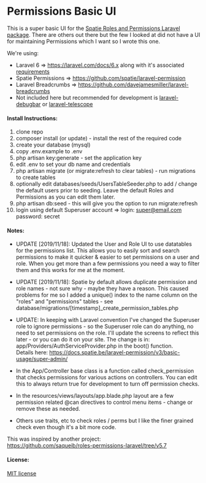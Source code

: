 # Permissions Basic UI

This is a super basic UI for the [Spatie Roles and Permissions Laravel package](https://github.com/spatie/laravel-permission).  There are others out there but the few I looked at did not have a UI for maintaining Permissions which I want so I wrote this one.

We're using:

* Laravel 6 => https://laravel.com/docs/6.x along with it's associated [requirements](https://laravel.com/docs/6.x#server-requirements) 
* Spatie Permissions => https://github.com/spatie/laravel-permission
* Laravel Breadcrumbs => https://github.com/davejamesmiller/laravel-breadcrumbs
* Not included here but recommended for development is [laravel-debugbar](https://github.com/barryvdh/laravel-debugbar) or [laravel-telescope](https://laravel.com/docs/6.x/telescope)

#### Install Instructions:

1) clone repo
2) composer install (or update) - install the rest of the required code
3) create your database (mysql)
4) copy .env.example to .env
5) php artisan key:generate - set the application key 
6) edit .env to set your db name and credentials
7) php artisan migrate (or migrate:refresh to clear tables) - run migrations to create tables
8) optionally edit databases/seeds/UsersTableSeeder.php to add / change the default users prior to seeding.  Leave the default Roles and Permissions as you can edit them later.
9) php artisan db:seed - this will give you the option to run migrate:refresh
10) login using default Superuser account =>  login: super@email.com password: secret

#### Notes:

* UPDATE [2019/11/18]: Updated the User and Role UI to use datatables for the permissions list.  This allows you to easily sort and search permissions to make it quicker & easier to set permissions on a user and role.  When you get more than a few permissions you need a way to filter them and this works for me at the moment.

* UPDATE [2019/11/18]: Spatie by default allows duplicate permission and role names - not sure why - maybe they have a reason.  This caused problems for me so I added a unique() index to the name column on the "roles" and "permissions" tables - see database/migrations/[timestamp]_create_permission_tables.php

* UPDATE: In keeping with Laravel convention I've changed the Superuser role to ignore permissions - so the Superuser role can do anything, no need to set permissions on the role.  I'll update the screens to reflect this later - or you can do it on your site.  The change is in: app/Providers/AuthServiceProvider.php in the boot() function.  
 Details here: https://docs.spatie.be/laravel-permission/v3/basic-usage/super-admin/

* In the App/Controller base class is a function called check_permission that checks permissions for various actions on controllers.  You can edit this to always return true for development to turn off permission checks.

* In the resources/views/layouts/app.blade.php layout are a few permission related @can directives to control menu items - change or remove these as needed.

* Others use traits, etc to check roles / perms but I like the finer grained check even though it's a bit more code.

This was inspired by another project:  
https://github.com/saqueib/roles-permissions-laravel/tree/v5.7

#### License:

[MIT license](http://opensource.org/licenses/MIT)
